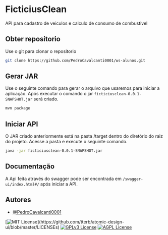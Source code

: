 # FicticiusClean

API para cadastro de veiculos e calculo de consumo de combustivel

## Obter repositorio

Use o git para clonar o repositorio

```bash
git clone https://github.com/PedroCavalcanti0001/ws-alunos.git
```
## Gerar JAR

Use o seguinte comando para gerar o arquivo que usaremos para iniciar a aplicação. Após executar o comando o jar `ficticiusclean-0.0.1-SNAPSHOT.jar` será criado.

```bash
mvn package
```

## Iniciar API

O JAR criado anteriormente está na pasta /target dentro do diretório do raiz do projeto. Acesse a pasta 
e execute o seguinte comando.
```bash
java -jar ficticiusclean-0.0.1-SNAPSHOT.jar
```


## Documentação
A Api feita através do swagger pode ser encontrada em `/swagger-ui/index.html#/` após iniciar a API.


## Autores

- [@PedroCavalcanti0001](https://github.com/PedroCavalcanti0001)



[![MIT License](https://img.shields.io/apm/l/atomic-design-ui.svg?)](https://github.com/tterb/atomic-design-ui/blob/master/LICENSEs)
[![GPLv3 License](https://img.shields.io/badge/License-GPL%20v3-yellow.svg)](https://opensource.org/licenses/)
[![AGPL License](https://img.shields.io/badge/license-AGPL-blue.svg)](http://www.gnu.org/licenses/agpl-3.0)

